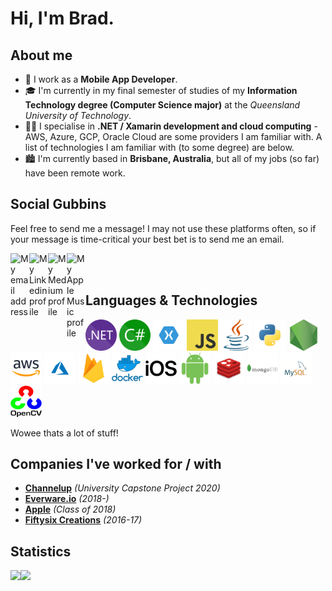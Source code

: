 # Hi, I'm Brad.

## About me
* 🏢 I work as a **Mobile App Developer**. 
* 🎓 I'm currently in my final semester of studies of my **Information Technology degree (Computer Science major)** at the *Queensland University of Technology*. 
* 👨‍💻 I specialise in **.NET / Xamarin development and cloud computing** - AWS, Azure, GCP, Oracle Cloud are some providers I am familiar with. A list of technologies I am familiar with (to some degree) are below.
* 🏙️ I'm currently based in **Brisbane, Australia**, but all of my jobs (so far) have been remote work.

## Social Gubbins

Feel free to send me a message! I may not use these platforms often, so if your message is time-critical your best bet is to send me an email. 


<a href="mailto:bfuller@everware.io">
  <img align="left" alt="My email address" width="30px" src="https://cdn.jsdelivr.net/npm/simple-icons@3.4.1/icons/gmail.svg"/>
</a>
<a href="https://www.linkedin.com/in/bradfuller1/">
  <img align="left" alt="My Linkedin profile" width="30px" src="https://cdn.jsdelivr.net/npm/simple-icons@v3/icons/linkedin.svg" />
</a>
<a href="https://medium.com/@bradfuller">
  <img align="left" alt="My Medium profile" width="30px" src="https://cdn.jsdelivr.net/npm/simple-icons@v3/icons/medium.svg"/>
</a>
<a href="https://music.apple.com/profile/bradf99">
  <img align="left" alt="My Apple Music profile" width="30px" src="https://cdn.jsdelivr.net/npm/simple-icons@3.4.1/icons/applemusic.svg"/>
</a>

<br/><br/>


## Languages & Technologies

<code><img height="50" src="https://raw.githubusercontent.com/github/explore/93d8a67084f94b2a444e510199a6e7622e5b09a3/topics/dotnet/dotnet.png"></code>
<code><img height="50" src="https://raw.githubusercontent.com/github/explore/80688e429a7d4ef2fca1e82350fe8e3517d3494d/topics/csharp/csharp.png"></code>
<code><img height="50" src="https://raw.githubusercontent.com/github/explore/80688e429a7d4ef2fca1e82350fe8e3517d3494d/topics/xamarin/xamarin.png"></code>
<code><img height="50" src="https://raw.githubusercontent.com/github/explore/80688e429a7d4ef2fca1e82350fe8e3517d3494d/topics/javascript/javascript.png"></code>
<code><img height="50" src="https://raw.githubusercontent.com/github/explore/80688e429a7d4ef2fca1e82350fe8e3517d3494d/topics/java/java.png"></code>
<code><img height="50" src="https://raw.githubusercontent.com/github/explore/80688e429a7d4ef2fca1e82350fe8e3517d3494d/topics/python/python.png"></code>
<code><img height="50" src="https://raw.githubusercontent.com/github/explore/80688e429a7d4ef2fca1e82350fe8e3517d3494d/topics/nodejs/nodejs.png"></code>
<code><img height="50" src="https://raw.githubusercontent.com/github/explore/fbceb94436312b6dacde68d122a5b9c7d11f9524/topics/aws/aws.png"></code>
<code><img height="50" src="https://raw.githubusercontent.com/github/explore/80688e429a7d4ef2fca1e82350fe8e3517d3494d/topics/azure/azure.png"></code>
<code><img height="50" src="https://raw.githubusercontent.com/github/explore/80688e429a7d4ef2fca1e82350fe8e3517d3494d/topics/firebase/firebase.png"></code>
<code><img height="50" src="https://raw.githubusercontent.com/github/explore/80688e429a7d4ef2fca1e82350fe8e3517d3494d/topics/docker/docker.png"></code>
<code><img height="50" src="https://raw.githubusercontent.com/github/explore/80688e429a7d4ef2fca1e82350fe8e3517d3494d/topics/ios/ios.png"></code>
<code><img height="50" src="https://raw.githubusercontent.com/github/explore/80688e429a7d4ef2fca1e82350fe8e3517d3494d/topics/android/android.png"></code>
<code><img height="50" src="https://raw.githubusercontent.com/github/explore/80688e429a7d4ef2fca1e82350fe8e3517d3494d/topics/redis/redis.png"></code>
<code><img height="50" src="https://raw.githubusercontent.com/github/explore/80688e429a7d4ef2fca1e82350fe8e3517d3494d/topics/mongodb/mongodb.png"></code>
<code><img height="50" src="https://raw.githubusercontent.com/github/explore/80688e429a7d4ef2fca1e82350fe8e3517d3494d/topics/mysql/mysql.png"></code>
<code><img height="50" src="https://raw.githubusercontent.com/github/explore/80688e429a7d4ef2fca1e82350fe8e3517d3494d/topics/opencv/opencv.png"></code>

Wowee thats a lot of stuff!

## Companies I've worked for / with
* [**Channelup**](https://channelup.com.au/) *(University Capstone Project 2020)*
* [**Everware.io**](https://everware.io/) *(2018-)*
* [**Apple**](https://www.apple.com/au/) *(Class of 2018)*
* [**Fiftysix Creations**](https://fiftysix.edu.au/) *(2016-17)*

## Statistics

<a href="https://github.com/anuraghazra/github-readme-stats">
  <img align="left" src="https://github-readme-stats.vercel.app/api?username=BradF-99&count_private=true" />
</a>
<a href="https://github.com/anuraghazra/convoychat">
  <img align="left" src="https://github-readme-stats.vercel.app/api/top-langs/?username=BradF-99&layout=compact" />
</a>
